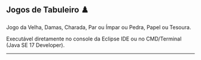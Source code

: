 ## Jogos de Tabuleiro :chess_pawn:

Jogo da Velha, Damas, Charada, Par ou Ímpar ou Pedra, Papel ou Tesoura.

Executável diretamente no console da Eclipse IDE ou no CMD/Terminal (Java SE 17 Developer).

----------------------

